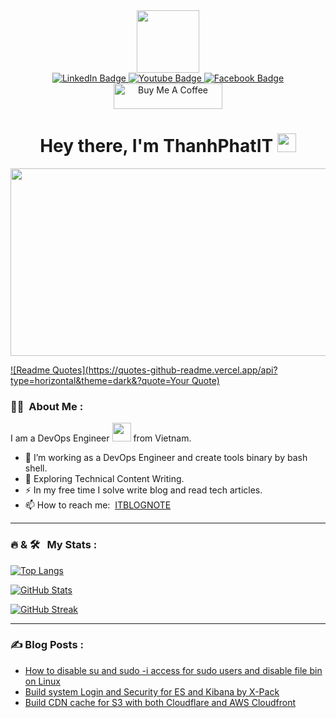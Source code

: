 <div id="header" align="center">
    <img src="https://media.giphy.com/media/M9gbBd9nbDrOTu1Mqx/giphy.gif" width="100"/>
    <div id="badges">
        <a href="https://www.linkedin.com/in/thanhphatit">
            <img src="https://img.shields.io/badge/LinkedIn-blue?style=for-the-badge&logo=linkedin&logoColor=white" alt="LinkedIn Badge"/>
        </a>
        <a href="https://www.youtube.com/@thanhphatit">
            <img src="https://img.shields.io/badge/YouTube-red?style=for-the-badge&logo=youtube&logoColor=white" alt="Youtube Badge"/>
        </a>
        <a href="https://www.facebook.com/YukiThanhPhat">
            <img src="https://img.shields.io/badge/Facebook-blue?style=for-the-badge&logo=facebook&logoColor=white" alt="Facebook Badge"/>
        </a>
    </div>
    <div>
        <a href="https://www.buymeacoffee.com/thanhphatit" target="_blank"><img src="https://cdn.buymeacoffee.com/buttons/default-orange.png" alt="Buy Me A Coffee" height="41" width="174"></a>
    </div>
    <img src="https://komarev.com/ghpvc/?username=thanhphatit&style=flat-square&color=blue" alt=""/>
    <h1>
        Hey there, I'm ThanhPhatIT
        <img src="https://media.giphy.com/media/hvRJCLFzcasrR4ia7z/giphy.gif" width="30px"/>
    </h1>
</div>

<p align="center"><img src="https://media.giphy.com/media/dWesBcTLavkZuG35MI/giphy.gif" width="600" height="300"  /></p>

[![Readme Quotes](https://quotes-github-readme.vercel.app/api?type=horizontal&theme=dark&?quote=Your Quote)](https://github.com/piyushsuthar/github-readme-quotes)

### :woman_technologist: &nbsp;About Me :

I am a DevOps Engineer <img src="https://media.giphy.com/media/WUlplcMpOCEmTGBtBW/giphy.gif" width="30"> from Vietnam.

- 🔭 I’m working as a DevOps Engineer and create tools binary by bash shell.
- 🌱 Exploring Technical Content Writing.
- ⚡ In my free time I solve write blog and read tech articles.
- 📫 How to reach me: &nbsp;[ITBLOGNOTE](https://www.itblognote.com)

---

### 🔥 & 🛠 &nbsp; My Stats :

[![Top Langs](https://github-readme-stats.vercel.app/api/top-langs/?username=thanhphatit&layout=compact&theme=vision-friendly-dark)](https://github.com/anuraghazra/github-readme-stats)

[![GitHub Stats](https://github-readme-stats.vercel.app/api?username=thanhphatit&show_icons=true&hide_border=false&title_color=ff652f&icon_color=FFE400&bg_color=09131B&text_color=ffffff&border_color=0c1a25)](https://github.com/anuraghazra/github-readme-stats)

[![GitHub Streak](http://github-readme-streak-stats.herokuapp.com?user=thanhphatit&theme=dracula&background=000000)](https://git.io/streak-stats)

---

### ✍️ Blog Posts : 
- [How to disable su and sudo -i access for sudo users and disable file bin on Linux](https://www.itblognote.com/2022/10/how-to-disable-su-access-for-sudo-users.html)
- [Build system Login and Security for ES and Kibana by X-Pack](https://www.itblognote.com/2022/09/build-system-login-security-es-kibana-x-pack.html)
- [Build CDN cache for S3 with both Cloudflare and AWS Cloudfront](https://www.itblognote.com/2022/08/build-cdn-cache-s3-with-both-cloudflare-and-cloudfront.html)